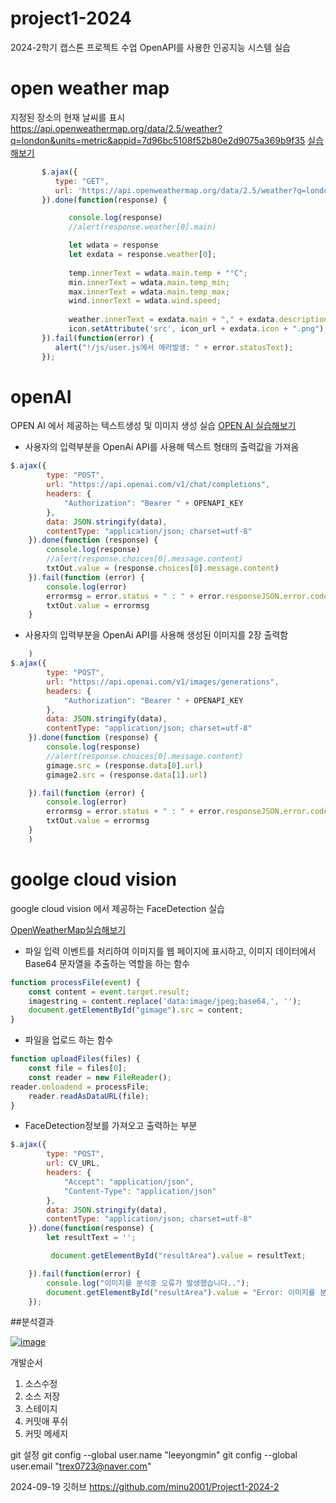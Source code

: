 # project1-2024
2024-2학기 캡스톤 프로젝트 수업
OpenAPI를 사용한 인공지능 시스템 실습
# open weather map

지정된 장소의 현재 날씨를 표시
https://api.openweathermap.org/data/2.5/weather?q=london&units=metric&appid=7d96bc5108f52b80e2d9075a369b9f35
[실습해보기](https://api.openweathermap.org/data/2.5/weather?q=london&units=metric&appid=7d96bc5108f52b80e2d9075a369b9f35)
```javascript
       $.ajax({
          type: "GET",
          url: 'https://api.openweathermap.org/data/2.5/weather?q=london&units=metric&appid=7d96bc5108f52b80e2d9075a369b9f35',
       }).done(function(response) {

             console.log(response)
             //alert(response.weather[0].main)

             let wdata = response
             let exdata = response.weather[0];
         
             temp.innerText = wdata.main.temp + "°C";
             min.innerText = wdata.main.temp_min;
             max.innerText = wdata.main.temp_max;
             wind.innerText = wdata.wind.speed;
         
             weather.innerText = exdata.main + "," + exdata.description;
             icon.setAttribute('src', icon_url + exdata.icon + ".png");
       }).fail(function(error) {
          alert("!/js/user.js에서 에러발생: " + error.statusText);
       });
```
# openAI
 OPEN AI 에서 제공하는 텍스트생성 및 이미지 생성 실습
[OPEN AI 실습해보기](https://platform.openai.com/docs/overview)<br>
- 사용자의 입력부분을 OpenAi API를 사용해 텍스트 형태의 출력값을 가져옴
```javascript
$.ajax({
        type: "POST",
        url: "https://api.openai.com/v1/chat/completions",
        headers: {
            "Authorization": "Bearer " + OPENAPI_KEY
        },
        data: JSON.stringify(data),
        contentType: "application/json; charset=utf-8"
    }).done(function (response) {
        console.log(response)
        //alert(response.choices[0].message.content)
        txtOut.value = (response.choices[0].message.content)
    }).fail(function (error) {
        console.log(error)
        errormsg = error.status + " : " + error.responseJSON.error.code + " - " + error.responseJSON.error.message
        txtOut.value = errormsg
    }
```
- 사용자의 입력부분을 OpenAi API를 사용해 생성된 이미지를 2장 출력함
```javascript
    )
$.ajax({
        type: "POST",
        url: "https://api.openai.com/v1/images/generations",
        headers: {
            "Authorization": "Bearer " + OPENAPI_KEY
        },
        data: JSON.stringify(data),
        contentType: "application/json; charset=utf-8"
    }).done(function (response) {
        console.log(response)
        //alert(response.choices[0].message.content)
        gimage.src = (response.data[0].url)
        gimage2.src = (response.data[1].url)

    }).fail(function (error) {
        console.log(error)
        errormsg = error.status + " : " + error.responseJSON.error.code + " - " + error.responseJSON.error.message
        txtOut.value = errormsg
    }
    )
```
# goolge cloud vision

google cloud vision 에서 제공하는 FaceDetection 실습

[OpenWeatherMap실습해보기]("https://cloud.google.com/vision?hl=ko")
- 파일 입력 이벤트를 처리하여 이미지를 웹 페이지에 표시하고, 이미지 데이터에서 Base64 문자열을 추출하는 역할을 하는 함수
```js
function processFile(event) {
    const content = event.target.result;
    imagestring = content.replace('data:image/jpeg;base64,', ''); 
    document.getElementById("gimage").src = content; 
}
```
- 파일을 업로드 하는 함수
```js
function uploadFiles(files) {
    const file = files[0];
    const reader = new FileReader();
reader.onloadend = processFile;
    reader.readAsDataURL(file); 
}
```
- FaceDetection정보를 가져오고 출력하는 부분
```javascript
$.ajax({
        type: "POST",
        url: CV_URL,
        headers: {
            "Accept": "application/json",
            "Content-Type": "application/json"
        },
        data: JSON.stringify(data), 
        contentType: "application/json; charset=utf-8"
    }).done(function(response) {
        let resultText = ''; 

         document.getElementById("resultArea").value = resultText;

    }).fail(function(error) {
        console.log("이미지를 분석중 오류가 발생했습니다..");
        document.getElementById("resultArea").value = "Error: 이미지를 분석할 수 없습니다.";
    });

```
##분석결과

<a href='https://postimg.cc/7bVdF1Kq' target='_blank'><img src='https://i.postimg.cc/7bVdF1Kq/image.png' border='0' alt='image'/></a>

개발순서
1. 소스수정
2. 소스 저장
3. 스테이지
4. 커밋애 푸쉬
5. 커밋 메세지

git 설정
git config --global user.name "leeyongmin"
git config --global user.email "trex0723@naver.com"

2024-09-19 깃허브 
https://github.com/minu2001/Project1-2024-2